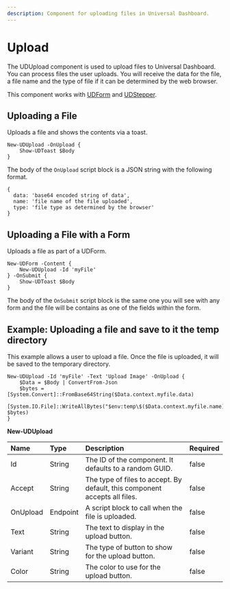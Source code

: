 ```yaml
---
description: Component for uploading files in Universal Dashboard.
---
```


# Upload

The UDUpload component is used to upload files to Universal Dashboard. You can process files the user uploads. You will receive the data for the file, a file name and the type of file if it can be determined by the web browser. 

This component works with [UDForm](form.md) and [UDStepper](../navigation/stepper.md). 

## Uploading a File

Uploads a file and shows the contents via a toast. 

```text
New-UDUpload -OnUpload {
    Show-UDToast $Body
}
```

The body of the `OnUpload` script block is a JSON string with the following format. 

```text
{
  data: 'base64 encoded string of data',
  name: 'file name of the file uploaded',
  type: 'file type as determined by the browser'
}
```

## Uploading a File with a Form 

Uploads a file as part of a UDForm. 

```text
New-UDForm -Content {
    New-UDUpload -Id 'myFile' 
} -OnSubmit {
    Show-UDToast $Body 
}
```

The body of the `OnSubmit` script block is the same one you will see with any form and the file will be contains as one of the fields within the form. 

## Example: Uploading a file and save to it the temp directory

This example allows a user to upload a file. Once the file is uploaded, it will be saved to the temporary directory.

```text
New-UDUpload -Id 'myFile' -Text 'Upload Image' -OnUpload {
    $Data = $Body | ConvertFrom-Json 
    $bytes = [System.Convert]::FromBase64String($Data.context.myfile.data)
    [System.IO.File]::WriteAllBytes("$env:temp\$($Data.context.myfile.name)", $bytes)
}
```



**New-UDUpload**

| Name | Type | Description | Required |
| :--- | :--- | :--- | :--- |
| Id | String | The ID of the component. It defaults to a random GUID. | false |
| Accept | String | The type of files to accept. By default, this component accepts all files. | false |
| OnUpload | Endpoint | A script block to call when the file is uploaded.  | false |
| Text | String | The text to display in the upload button.  | false |
| Variant | String | The type of button to show for the upload button.  | false |
| Color | String | The color to use for the upload button. | false |

